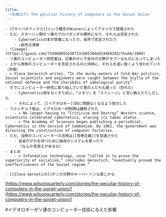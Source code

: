 ```yaml
---
title:
 '<文献ログ> The peculiar history of computers in the Soviet Union'
---
```


    - [[サイバネティクス]]という概念がWienerによってアメリカで提唱された
    - ただ、スターリン期のソ連のプロパガンダの標的になり、それらは否定された
        - Cyberneticsの本が禁書になったり、各所で否定されたり
        - ↓皮肉る漫画
    - ![image](https://gyazo.com/7549b8091b38713cb6528de8144b0103/thumb/1000)
    - ソ連のコンピューター研究者は、記事のせいで自分の分野がタブーなものになってしまった
    - 上から西側のコンピューターを否定されるのと同時に、それらを追い抜くよう言われていた（矛盾）
    - > Slava Gerovitch writes, “In the murky waters of Cold War politics, Soviet scientists and engineers were caught between the Scylla of the national defense and the Charybdis of ideological purity”
    - すでにコンピューター研究に取り組んでいた軍の人たちも困った（恐れた）
        - Cybernetics感をなくすために、「メモリ」を「ストレージ」と言い換えたりしだした
        - それによって、[[イデオロギー]]的に問題なくなるよう努力した
    - フルシチョフ後は、イデオロギー的制限は緩和された
        - > No longer having to “Criticize and Destroy” Western science, scientists celebrated cybernetics, erasing its taboo status.
        - > The Academy of Sciences began publishing a periodical, Cybernetics in the Service of Communism. By 1961, the government was directing the construction of computer factories.
    - ただ、当時のコンピューターの活用は[[官僚主義]]を加速させた
        - 各省庁が力を持つために独自のシステムを使ったり
        - （なんか見覚えがあるな）
    - まとめ
        - > Information technology, once “called in to prove the superiority of socialism,” concludes Gerovtich, “eventually proved the ineffectiveness of the Soviet regime.”

    - [[Slava Gerovtich]]がこの分野のキーパーソンな感じかな

[https://www.wilsonquarterly.com/stories/the-peculiar-history-of-computers-in-the-soviet-union/](https://www.wilsonquarterly.com/stories/the-peculiar-history-of-computers-in-the-soviet-union/)

#イデオロギーがソ連のコンピューター技術に与えた影響
